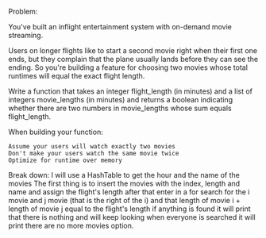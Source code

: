 Problem:

You've built an inflight entertainment system with on-demand movie streaming.

Users on longer flights like to start a second movie right when their first one ends, but they complain that the plane usually lands before they can see the ending. So you're building a feature for choosing two movies whose total runtimes will equal the exact flight length.

Write a function that takes an integer flight_length (in minutes) and a list of integers movie_lengths (in minutes) and returns a boolean indicating whether there are two numbers in movie_lengths whose sum equals flight_length.

When building your function:

    Assume your users will watch exactly two movies
    Don't make your users watch the same movie twice
    Optimize for runtime over memory


Break down:
I will use a HashTable to get the hour and the name of the movies
The first thing is to insert the movies with the index, length and name and assign the flight's length after that enter in a for search for the i movie and j movie (that is the right of the i) and that length of movie i + length of movie j equal to the flight's length if anything is found it will print that there is nothing and will keep looking when everyone is searched it will print there are no more movies option.
